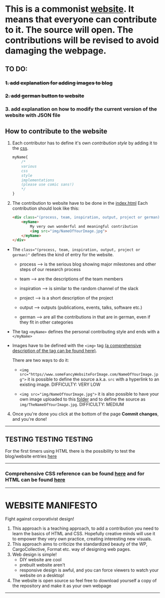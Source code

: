 
# This is a commonist [website](http://commoning.rocks). It means that everyone can contribute to it. The source will open. The contributions will be revised to avoid damaging the webpage.

## TO DO:
### ~~1. add explanation for adding images to blog~~
### ~~2. add german button to website~~
### 3. add explanation on how to modify the current version of the website with JSON file

## How to contribute to the website
1. Each contributor has to define it's own _contribution style_ by adding it to the [css](https://github.com/commoningtoys/commoningWebsite/blob/master/style.css).
    ```css
    myName{
        /*
        various
        css
        style
        implementations
        (please use comic sans!)
        */
    }
    ```
2. The contribution to website have to be done in the [index.html](https://github.com/commoningtoys/commoningWebsite/blob/master/index.html)
Each contribution should look like this:
    ```html
    <div class="(process, team, inspiration, output, project or german)">
        <myName>
            My very own wonderful and meaningful contribution
            <img src="img/NameOfYourImage.jpg">
        </myName>
    </div>
    ```
* The `class="(process, team, inspiration, output, project or german)"` defines the kind of entry for the website.
    * process --> is the serious blog showing major milestones and other steps of our research process

    * team --> are the descriptions of the team members

    * inspiration --> is similar to the random channel of the slack

    * project --> is a short description of the project

    * output --> outputs (publications, events, talks, software etc.)

    * german --> are all the contributions in that are in german, even if they fit in other categories

* The tag `<myName>` defines the personal contributing style and ends with a `</myName>`
* Images have to be defined with the `<img>` tag [(a comprehensive description of the tag can be found here)](https://www.w3schools.com/tags/tag_img.asp).

    There are two ways to do it:
    * `<img src="https//www.someFancyWebsiteForImage.com/NameOfYourImage.jpg">` it is possible to define the source a.k.a. `src` with a hyperlink to an existing image. DIFFICULTY: VERY LOW

    * `<img src="img/NameOfYourImage.jpg">` it is also possible to have your own image uploaded to this [folder](https://github.com/commoningtoys/commoningWebsite/tree/master/img) and to define the source as `img/TheNameOfYourImage.jpg`. DIFFICULTY: MEDIUM
4. Once you're done you click at the bottom of the page **Commit changes**, and you're done!
*********************
## TESTING TESTING TESTING
For the first timers using HTML there is the possibility to test the blog/website entries [here](https://jsfiddle.net/yyyyaaaannnnoooo/x1k4sxpt/18/)
*********************
### Comprehensive CSS reference can be found [here](https://www.w3schools.com/cssref/default.asp) and for HTML can be found [here](https://www.w3schools.com/tags/default.asp) 
*********************
# WEBSITE MANIFESTO
Fight against corporativist design!
1. This approach is a teaching approach, to add a contribution you need to learn the basics of HTML and CSS. Hopefully creative minds will use it to empower they very own practice, creating interesting new visuals.
2. This approach aims to criticize the standardized beauty of the WP, CargoCollective, Format etc. way of designing web pages.
3. Web design is simple!
    * DIY website are cool
    * prebuilt website aren't
    * responsive design is awful, and you can force viewers to watch your website on a desktop!
4. The website is open source so feel free to download yourself a copy of the repository and make it as your own webpage
***********************
